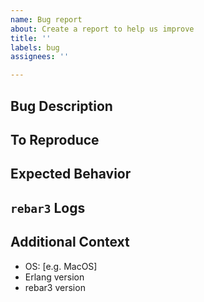 ```yaml
---
name: Bug report
about: Create a report to help us improve
title: ''
labels: bug
assignees: ''

---
```


## Bug Description
[//]:# (A clear and concise description of what the bug is.)

## To Reproduce
[//]:# (Steps to reproduce the behavior)

## Expected Behavior
[//]:# (A clear and concise description of what you expected to happen.)

## `rebar3` Logs
[//]:# (If applicable, run `rebar3` with `DIAGNOSTIC=1` and attach all the logs to your report.)

## Additional Context
 - OS: [e.g. MacOS]
 - Erlang version
 - rebar3 version
